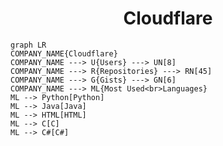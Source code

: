 <h1 align="center">Cloudflare</h1>

```mermaid
graph LR
COMPANY_NAME{Cloudflare}
COMPANY_NAME ---> U{Users} ---> UN[8]
COMPANY_NAME ---> R{Repositories} ---> RN[45]
COMPANY_NAME ---> G{Gists} ---> GN[6]
COMPANY_NAME ---> ML{Most Used<br>Languages}
ML --> Python[Python]
ML --> Java[Java]
ML --> HTML[HTML]
ML --> C[C]
ML --> C#[C#]
```
